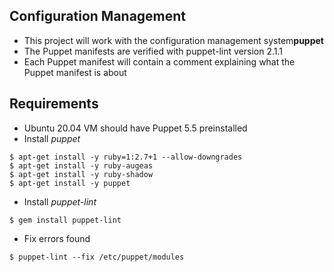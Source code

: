## Configuration Management
- This project will work with the configuration management system**puppet**
- The Puppet manifests are verified with puppet-lint version 2.1.1
- Each Puppet manifest will contain a comment explaining what the Puppet manifest is about

## Requirements
- Ubuntu 20.04 VM should have Puppet 5.5 preinstalled
- Install *puppet*
```
$ apt-get install -y ruby=1:2.7+1 --allow-downgrades
$ apt-get install -y ruby-augeas
$ apt-get install -y ruby-shadow
$ apt-get install -y puppet
```
- Install *puppet-lint*
```
$ gem install puppet-lint
```
- Fix errors found
```
$ puppet-lint --fix /etc/puppet/modules
```
